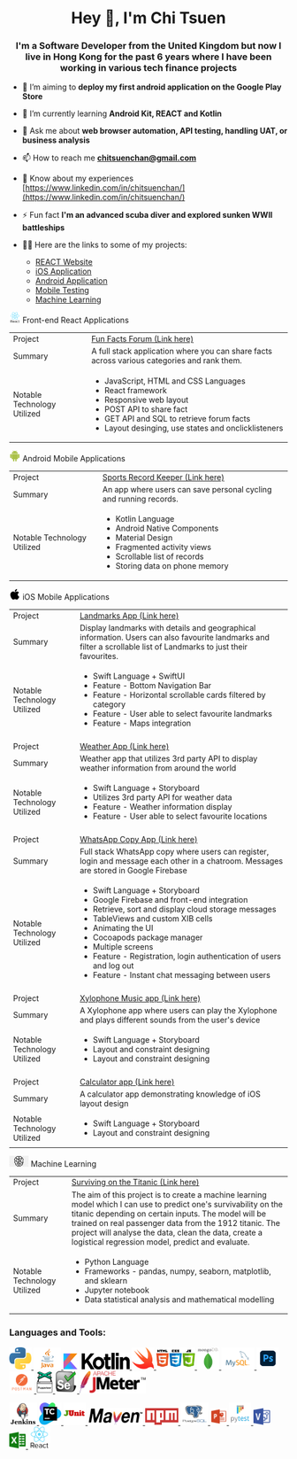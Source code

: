 <h1 align="center">Hey 👋, I'm Chi Tsuen</h1>
<h3 align="center">I'm a Software Developer from the United Kingdom but now I live in Hong Kong for the past 6 years where I have been working in various tech finance projects </h3>

- 🔭 I’m aiming to **deploy my first android application on the Google Play Store**

- 🌱 I’m currently learning **Android Kit, REACT and Kotlin**

- 💬 Ask me about **web browser automation, API testing, handling UAT, or business analysis**

- 📫 How to reach me **chitsuenchan@gmail.com**

- 📄 Know about my experiences [https://www.linkedin.com/in/chitsuenchan/](https://www.linkedin.com/in/chitsuenchan/)

- ⚡ Fun fact **I'm an advanced scuba diver and explored sunken WWII battleships**

- 👨‍💻 Here are the links to some of my projects:
  - [REACT Website](https://github.com/chitsuenchan/full-stack-fact-app)
  - [iOS Application](https://github.com/chitsuenchan/swiftUI-landmarks-project)
  - [Android Application](https://github.com/chitsuenchan/Android-Record-Keeper)
  - [Mobile Testing](https://github.com/chitsuenchan/Mobile-and-API-QA)
  - [Machine Learning](https://github.com/chitsuenchan/machine-learning-titanic-survival)

<img src="https://github.com/chitsuenchan/chitsuenchan/blob/main/Icons/react.png" alt="react" width="20" height="20" /> Front-end React Applications

<table>
  <tbody>
    <tr>
      <td>Project</td>
      <td>
        <a href="https://github.com/chitsuenchan/full-stack-fact-app">Fun Facts Forum (Link here)</a>
      </td>
    </tr>
    <tr>
      <td>Summary</td>
      <td>A full stack application where you can share facts across various categories and rank them.</td>
    </tr>
    <tr>
      <td>Notable Technology Utilized</td>
      <td>
          <ul>
              <li>JavaScript, HTML and CSS Languages</li>
              <li>React framework</li>
              <li>Responsive web layout</li>
              <li>POST API to share fact</li>
              <li>GET API and SQL to retrieve forum facts</li>
              <li>Layout desinging, use states and onclicklisteners</li>     
          </ul>
      </td>
    </tr>
  </tbody>
</table>

<img src="https://github.com/chitsuenchan/chitsuenchan/blob/main/Icons/android.png" alt="python" width="20" height="20" /> Android Mobile Applications 

<table>
  <tbody>
    <tr>
      <td>Project</td>
      <td>
        <a href="https://github.com/chitsuenchan/Android-Record-Keeper">Sports Record Keeper (Link here)</a>
      </td>
    </tr>
    <tr>
      <td>Summary</td>
      <td>An app where users can save personal cycling and running records.</td>
    </tr>
    <tr>
      <td>Notable Technology Utilized</td>
      <td>
          <ul>
              <li>Kotlin Language</li>
              <li>Android Native Components</li>
              <li>Material Design</li>
              <li>Fragmented activity views</li>
              <li>Scrollable list of records</li>
              <li>Storing data on phone memory</li>            
          </ul>
      </td>
    </tr>
  </tbody>
</table>

<img src="https://github.com/chitsuenchan/chitsuenchan/blob/main/Icons/apple-logo.png" alt="python" width="20" height="20" /> iOS Mobile Applications 

<table>
  <tbody>
    <tr>
      <td>Project</td>
      <td>
        <a href="https://github.com/chitsuenchan/swiftUI-landmarks-project">Landmarks App (Link here)</a>
      </td>
    </tr>
    <tr>
      <td>Summary</td>
      <td>Display landmarks with details and geographical information. Users can also favourite landmarks and filter a scrollable list of Landmarks to just their favourites.</td>
    </tr>
    <tr>
      <td>Notable Technology Utilized</td>
      <td>
        <ul>
          <li>Swift Language + SwiftUI</li>
          <li>Feature - Bottom Navigation Bar</li>
          <li>Feature - Horizontal scrollable cards filtered by category</li>
          <li>Feature - User able to select favourite landmarks</li>
          <li>Feature - Maps integration</li>
        </ul>
      </td>
    </tr>
    <tr>
      <td></td>
      <td></td>
    </tr>
    <tr>
      <td>Project</td>
      <td>
        <a href="https://github.com/chitsuenchan/swiftUI-landmarks-project">Weather App (Link here)</a>
      </td>
    </tr>
    <tr>
      <td>Summary</td>
      <td>Weather app that utilizes 3rd party API to display weather information from around the world</td>
    </tr>
    <tr>
      <td>Notable Technology Utilized</td>
      <td>
        <ul>
          <li>Swift Language + Storyboard</li>
          <li>Utilizes 3rd party API for weather data</li>
          <li>Feature - Weather information display</li>
          <li>Feature - User able to select favourite locations</li>
        </ul>
      </td>
    </tr>
    <tr>
      <td></td>
      <td></td>
    </tr>
    <tr>
      <td>Project</td>
      <td>
        <a href="https://github.com/chitsuenchan/swiftUI-landmarks-project">WhatsApp Copy App (Link here)</a>
      </td>
    </tr>
    <tr>
      <td>Summary</td>
      <td>Full stack WhatsApp copy where users can register, login and message each other in a chatroom. Messages are stored in Google Firebase</td>
    </tr>
    <tr>
      <td>Notable Technology Utilized</td>
      <td>
        <ul>
          <li>Swift Language + Storyboard</li>
          <li>Google Firebase and front-end integration</li>
          <li>Retrieve, sort and display cloud storage messages</li>
          <li>TableViews and custom XIB cells</li>
          <li>Animating the UI</li>
          <li>Cocoapods package manager</li>
          <li>Multiple screens</li>
          <li>Feature - Registration, login authentication of users and log out</li>
          <li>Feature - Instant chat messaging between users</li>
        </ul>
      </td>
    </tr>
    <tr>
      <td></td>
      <td></td>
    </tr>
    <tr>
      <td>Project</td>
      <td>
        <a href="https://github.com/chitsuenchan/swiftUI-landmarks-project">Xylophone Music app (Link here)</a>
      </td>
    </tr>
    <tr>
      <td>Summary</td>
      <td>A Xylophone app where users can play the Xylophone and plays different sounds from the user's device</td>
    </tr>
    <tr>
      <td>Notable Technology Utilized</td>
      <td>
        <ul>
          <li>Swift Language + Storyboard</li>
          <li>Layout and constraint designing</li>
          <li>Layout and constraint designing</li>
        </ul>
      </td>
    </tr>
    <tr>
      <td></td>
      <td></td>
    </tr>
    <tr>
      <td>Project</td>
      <td>
        <a href="https://github.com/chitsuenchan/swiftUI-landmarks-project">Calculator app (Link here)</a>
      </td>
    </tr>
    <tr>
      <td>Summary</td>
      <td>A calculator app demonstrating knowledge of iOS layout design</td>
    </tr>
    <tr>
      <td>Notable Technology Utilized</td>
      <td>
        <ul>
          <li>Swift Language + Storyboard</li>
          <li>Layout and constraint designing</li>
        </ul>
      </td>
    </tr>
  </tbody>
</table>

<img src="https://github.com/chitsuenchan/chitsuenchan/blob/main/Icons/machine-learning.png" alt="machine-learning" width="35" height="20" /> Machine Learning 

<table>
  <tbody>
    <tr>
      <td>Project</td>
      <td>
        <a href="https://github.com/chitsuenchan/machine-learning-titanic-survival">Surviving on the Titanic (Link here)</a>
      </td>
    </tr>
    <tr>
      <td>Summary</td>
      <td>The aim of this project is to create a machine learning model which I can use to predict one's survivability on the titanic depending on certain inputs. The model will be trained on real passenger data from the 1912 titanic. The project will analyse the data, clean the data, create a logistical regression model, predict and evaluate.</td>
    </tr>
    <tr>
      <td>Notable Technology Utilized</td>
      <td>
          <ul>
              <li>Python Language</li>
              <li>Frameworks - pandas, numpy, seaborn, matplotlib, and sklearn</li>
              <li>Jupyter notebook</li>
              <li>Data statistical analysis and mathematical modelling</li> 
          </ul>
      </td>
    </tr>
  </tbody>
</table>




<h3 align="left">Languages and Tools:</h3>
<p align="left">
  
  <a href="https://www.python.org" target="_blank">
    <img src="https://github.com/chitsuenchan/chitsuenchan/blob/main/Icons/python.png" alt="python" width="40" height="40" />
  </a>
  
  <a href="https://www.java.com" target="_blank">
    <img src="https://github.com/chitsuenchan/chitsuenchan/blob/main/Icons/java.png" alt="java" width="50" height="40" />
  </a>
  
  <a href="https://kotlinlang.org/" target="_blank">
    <img src="https://github.com/chitsuenchan/chitsuenchan/blob/main/Icons/kotlin.png" alt="kotlin" width="120" height="30" />
  </a>
  
  <a href="https://www.swift.org/" target="_blank">
    <img src="https://github.com/chitsuenchan/chitsuenchan/blob/main/Icons/swift.png" alt="swift" width="40" height="40" />
  </a>

  <a href="https://developer.mozilla.org/en-US/docs/Web/JavaScript" target="_blank">
    <img src="https://github.com/chitsuenchan/chitsuenchan/blob/main/Icons/html-css-js.png" alt="javascript" width="70" height="40" />
  </a>
  
  <a href="https://www.mongodb.com/" target="_blank">
    <img src="https://github.com/chitsuenchan/chitsuenchan/blob/main/Icons/mongodb.png" alt="mongodb" width="40" height="40" />
  </a>
  <a href="https://www.mysql.com/" target="_blank">
    <img src="https://github.com/chitsuenchan/chitsuenchan/blob/main/Icons/mysql.png" alt="mysql" width="60" height="40" />
  </a>
  
  <a href="https://www.photoshop.com/en" target="_blank">
    <img src="https://github.com/chitsuenchan/chitsuenchan/blob/main/Icons/photoshop.png" alt="photoshop" width="40" height="40" />
  </a>
  
  <a href="https://postman.com" target="_blank">
    <img src="https://github.com/chitsuenchan/chitsuenchan/blob/main/Icons/postman.png" alt="postman" width="45" height="40" />
  </a>
  
  <a href="https://github.com/puppeteer/puppeteer" target="_blank">
    <img src="https://github.com/chitsuenchan/chitsuenchan/blob/main/Icons/puppeteer.png" alt="puppeteer" width="30" height="40" />
  </a>

  <a href="https://www.selenium.dev" target="_blank">
    <img src="https://github.com/chitsuenchan/chitsuenchan/blob/main/Icons/selenium.png" alt="selenium" width="40" height="40" />
  </a>

  <a href="https://jmeter.apache.org" target="_blank">
    <img src="https://github.com/chitsuenchan/chitsuenchan/blob/main/Icons/jmeter.png" alt="java" width="120" height="40" />
  </a>

  </p>
  
  <p align="left">

  <a href="https://www.jenkins.io/" target="_blank">
    <img src="https://github.com/chitsuenchan/chitsuenchan/blob/main/Icons/jenkins.png" alt="java" width="50" height="40" />
  </a>
  
  <a href="https://www.jetbrains.com/teamcity/" target="_blank">
    <img src="https://github.com/chitsuenchan/chitsuenchan/blob/main/Icons/teamcity.png" alt="java" width="40" height="40" />
  </a>
  
  <a href="https://junit.org/junit5/" target="_blank">
    <img src="https://github.com/chitsuenchan/chitsuenchan/blob/main/Icons/junit.png" alt="junit" width="40" height="40" />
  </a>
  
  <a href="https://maven.apache.org/" target="_blank">
    <img src="https://github.com/chitsuenchan/chitsuenchan/blob/main/Icons/maven.png" alt="maven" width="100" height="30" />
  </a>
  
  <a href="https://www.npmjs.com/" target="_blank">
    <img src="https://github.com/chitsuenchan/chitsuenchan/blob/main/Icons/npm.png" alt="npm" width="60" height="30" />
  </a>
  
  <a href="https://www.postgresql.org/" target="_blank">
    <img src="https://github.com/chitsuenchan/chitsuenchan/blob/main/Icons/postgres.png" alt="postgres" width="50" height="40" />
  </a>
  
  <a href="https://www.microsoft.com/en-sg/microsoft-365/powerpoint?ms.officeurl=powerpoint&rtc=1" target="_blank">
    <img src="https://github.com/chitsuenchan/chitsuenchan/blob/main/Icons/powerpoint.png" alt="powerpoint" width="30" height="30" />
  </a>

  <a href="https://docs.pytest.org/en/7.3.x/" target="_blank">
    <img src="https://github.com/chitsuenchan/chitsuenchan/blob/main/Icons/pytest.png" alt="pytest" width="40" height="40" />
  </a>
  
  <a href="https://www.microsoft.com/en-gb/microsoft-365/visio/flowchart-software" target="_blank">
    <img src="https://github.com/chitsuenchan/chitsuenchan/blob/main/Icons/visio.png" alt="visio" width="30" height="30" />
  </a>
  
  <a href="https://www.microsoft.com" target="_blank">
    <img src="https://github.com/chitsuenchan/chitsuenchan/blob/main/Icons/excel.png" alt="excel" width="30" height="30" />
  </a>

  <a href="https://react.dev/" target="_blank">
    <img src="https://github.com/chitsuenchan/chitsuenchan/blob/main/Icons/react.png" alt="react" width="40" height="40" />
  </a>
</p>


